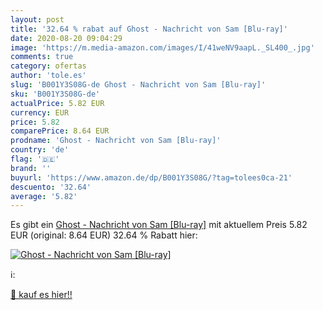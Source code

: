 ```yaml
---
layout: post
title: '32.64 % rabat auf Ghost - Nachricht von Sam [Blu-ray]'
date: 2020-08-20 09:04:29
image: 'https://m.media-amazon.com/images/I/41weNV9aapL._SL400_.jpg'
comments: true
category: ofertas
author: 'tole.es'
slug: 'B001Y3S08G-de Ghost - Nachricht von Sam [Blu-ray]'
sku: 'B001Y3S08G-de'
actualPrice: 5.82 EUR
currency: EUR
price: 5.82
comparePrice: 8.64 EUR
prodname: 'Ghost - Nachricht von Sam [Blu-ray]'
country: 'de'
flag: '🇩🇪'
brand: ''
buyurl: 'https://www.amazon.de/dp/B001Y3S08G/?tag=tolees0ca-21'
descuento: '32.64'
average: '5.82'
---
```


Es gibt ein [Ghost - Nachricht von Sam [Blu-ray]](https://www.amazon.de/dp/B001Y3S08G/?tag=tolees0ca-21) mit aktuellem Preis 5.82 EUR (original: 8.64 EUR) 32.64 % Rabatt hier:

[![Ghost - Nachricht von Sam [Blu-ray]](https://m.media-amazon.com/images/I/41weNV9aapL._SL400_.jpg)](https://www.amazon.de/dp/B001Y3S08G/?tag=tolees0ca-21)

ℹ️:


[🛒 kauf es hier!!](https://www.amazon.de/dp/B001Y3S08G/?tag=tolees0ca-21)
